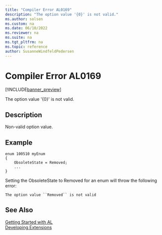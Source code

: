 ```yaml
---
title: "Compiler Error AL0169"
description: "The option value '{0}' is not valid."
ms.author: solsen
ms.custom: na
ms.date: 06/10/2022
ms.reviewer: na
ms.suite: na
ms.tgt_pltfrm: na
ms.topic: reference
author: SusanneWindfeldPedersen
---
```

[//]: # (START>DO_NOT_EDIT)
[//]: # (IMPORTANT:Do not edit any of the content between here and the END>DO_NOT_EDIT.)
[//]: # (Any modifications should be made in the .xml files in the ModernDev repo.)
# Compiler Error AL0169

[!INCLUDE[banner_preview](../includes/banner_preview.md)]

The option value '{0}' is not valid.

## Description
Non-valid option value.  

[//]: # (IMPORTANT: END>DO_NOT_EDIT)

## Example

```al
enum 100510 myEnum
{
    ObsoleteState = Removed;
    ...
}
```
Setting the ObsoleteState to Removed for an enum will throw the following error:

`The option value ``Removed`` is not valid`

## See Also  
[Getting Started with AL](../devenv-get-started.md)  
[Developing Extensions](../devenv-dev-overview.md)  